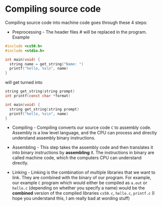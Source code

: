 # Compiling source code
Compiling source code into machine code goes through these 4 steps:
- Preprocessing - The header files # will be replaced in the program. Example
```c
#include <cs50.h>
#include <stdio.h>

int main(void) {
  string name = get_string("Name: ")
  printf("hello, %s\n", name)
}
```
will get turned into
```c
string get_string(string prompt)
int printf(const char *format)

int main(void) {
  string get_string(string prompt)
  printf("hello, %s\n", name)
}
```

- Compiling - Compiling converts our source code `C` to assembly code. 
Assembly is a low level language, and the CPU can process and directly understand assembly binary instructions.

- Assembling - This step takes the assembly code and then translates it into binary instructions by **assembling** it. 
The instructions in binary are called machine code, which the computers CPU can understand directly.

- Linking - Linking is the combination of multiple libraries that we want to link. They are combined with the binary of our program. 
For example, our example `C` program which would either be compiled as `a.out` or `hello.c` (depending on whether you specify a name) would
be the **combined** version of the compiled libraries `cs50.c`, `hello.c`, `printf.c` (I hope you understand this, I am really bad at wording stuff)
